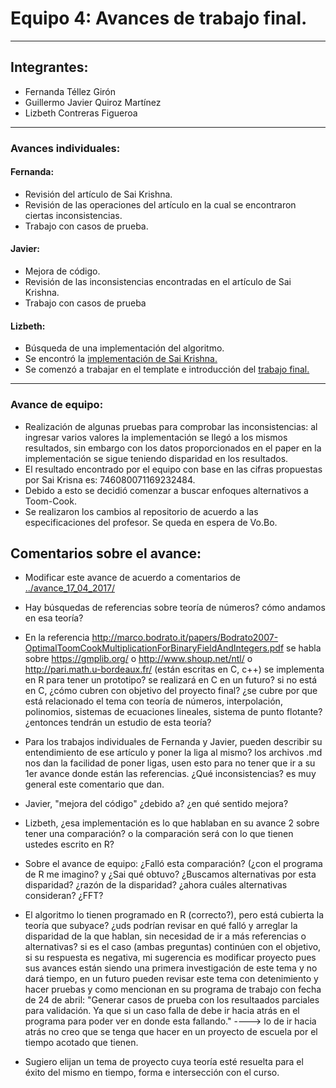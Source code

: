 # Equipo 4: Avances de trabajo final.

---

## Integrantes:
* Fernanda Téllez Girón
* Guillermo Javier Quiroz Martínez
* Lizbeth Contreras Figueroa

---

### Avances individuales:

#### Fernanda:

* Revisión del artículo de Sai Krishna.
* Revisión de las operaciones del artículo en la cual se encontraron ciertas inconsistencias.
* Trabajo con casos de prueba.


#### Javier:

* Mejora de código.
* Revisión de las inconsistencias encontradas en el artículo de Sai Krishna.
* Trabajo con casos de prueba

#### Lizbeth:

* Búsqueda de una implementación del algoritmo.
* Se encontró la [implementación de Sai Krishna.](http://cs.indstate.edu/~syedugani/number.html)
* Se comenzó a trabajar en el template e introducción del [trabajo final.](https://www.dropbox.com/s/ghjjntmzbwdct4a/equipo_4_trabajo_final.pdf?dl=0)

---

### Avance de equipo:

* Realización de algunas pruebas para comprobar las inconsistencias: al ingresar varios valores la implementación se llegó a los mismos resultados, sin embargo con los datos proporcionados en el paper en la implementación se sigue teniendo disparidad en los resultados.
* El resultado encontrado por el equipo con base en las cifras propuestas por Sai Krisna es: 746080071169232484.
* Debido a esto se decidió comenzar a buscar enfoques alternativos a Toom-Cook.
* Se realizaron los cambios al repositorio de acuerdo a las especificaciones del profesor. Se queda en espera de Vo.Bo.

## Comentarios sobre el avance:

* Modificar este avance de acuerdo a comentarios de [../avance_17_04_2017/](../avance_17_04_2017/)

* Hay búsquedas de referencias sobre teoría de números? cómo andamos en esa teoría? 

* En la referencia http://marco.bodrato.it/papers/Bodrato2007-OptimalToomCookMultiplicationForBinaryFieldAndIntegers.pdf se habla sobre https://gmplib.org/ o http://www.shoup.net/ntl/ o http://pari.math.u-bordeaux.fr/ (están escritas en C, c++) se implementa en R para tener un prototipo? se realizará en C en un futuro? si no está en C, ¿cómo cubren con objetivo del proyecto final? ¿se cubre por que está relacionado el tema con teoría de números, interpolación, polinomios, sistemas de ecuaciones lineales, sistema de punto flotante? ¿entonces tendrán un estudio de esta teoría?

* Para los trabajos individuales de Fernanda y Javier, pueden describir su entendimiento de ese artículo y poner la liga al mismo? los archivos .md nos dan la facilidad de poner ligas, usen esto para no tener que ir a su 1er avance donde están las referencias. ¿Qué inconsistencias? es muy general este comentario que dan.

* Javier, "mejora del código" ¿debido a? ¿en qué sentido mejora?

* Lizbeth, ¿esa implementación es lo que hablaban en su avance 2 sobre tener una comparación? o la comparación será con lo que tienen ustedes escrito en R? 

* Sobre el avance de equipo: ¿Falló esta comparación? (¿con el programa de R me imagino? y ¿Sai qué obtuvo? ¿Buscamos alternativas por esta disparidad? ¿razón de la disparidad? ¿ahora cuáles alternativas consideran? ¿FFT?

* El algoritmo lo tienen programado en R (correcto?), pero está cubierta la teoría que subyace? ¿uds podrían revisar en qué falló y arreglar la disparidad de la que hablan, sin necesidad de ir a más referencias o alternativas? si es el caso (ambas preguntas) continúen con el objetivo, si su respuesta es negativa, mi sugerencia es modificar proyecto pues sus avances están siendo una primera investigación de este tema y no dará tiempo, en un futuro pueden revisar este tema con detenimiento y hacer pruebas y como mencionan en su programa de trabajo con fecha de 24 de abril: "Generar casos de prueba con los resultaados parciales para validación. Ya que si un caso falla de debe ir hacia atrás en el programa para poder ver en donde esta fallando." ----> lo de ir hacia atrás no creo que se tenga que hacer en un proyecto de escuela por el tiempo acotado que tienen.

* Sugiero elijan un tema de proyecto cuya teoría esté resuelta para el éxito del mismo en tiempo, forma e intersección con el curso.


